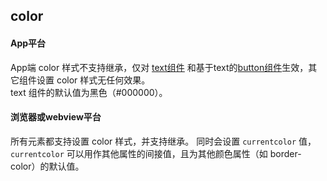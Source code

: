 ## color


<!-- CSSJSON.color.description -->

<!-- CSSJSON.color.syntax -->

<!-- CSSJSON.color.values -->

<!-- CSSJSON.color.compatibility -->

#### App平台  
App端 color 样式不支持继承，仅对 [text组件](../component/text.md) 和基于text的[button组件](../component/button.md)生效，其它组件设置 color 样式无任何效果。  
text 组件的默认值为黑色（#000000）。  

#### 浏览器或webview平台
所有元素都支持设置 color 样式，并支持继承。
同时会设置 `currentcolor` 值，`currentcolor` 可以用作其他属性的间接值，且为其他颜色属性（如 border-color）的默认值。

<!-- CSSJSON.color.reference -->
